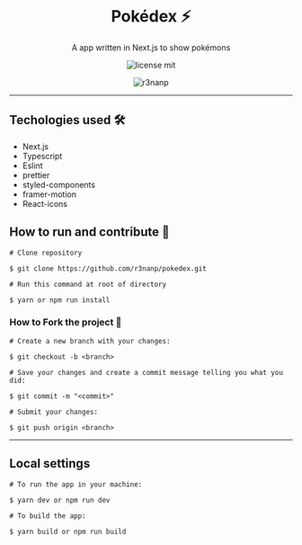 <div align="center">

# Pokédex ⚡

</div>

<p align="center">
  A app written in Next.js to show pokémons
</p>

<div align="center">

  ![license mit](https://img.shields.io/github/license/r3nanp/pokedex?color=blue&logo=github&logoColor=mit)

  ![r3nanp](https://img.shields.io/badge/r3nanp-pokedex-blue)

</div>

---

## Techologies used 🛠
- Next.js
- Typescript
- Eslint
- prettier
- styled-components
- framer-motion
- React-icons

## How to run and contribute 🤔

```
# Clone repository

$ git clone https://github.com/r3nanp/pokedex.git
```

```
# Run this command at root of directory

$ yarn or npm run install
```

### How to Fork the project 💪

```
# Create a new branch with your changes:

$ git checkout -b <branch>
```

```
# Save your changes and create a commit message telling you what you did:

$ git commit -m "<commit>"
```

```
# Submit your changes:

$ git push origin <branch>
```
---

## Local settings

```
# To run the app in your machine:

$ yarn dev or npm run dev
```

```
# To build the app:

$ yarn build or npm run build
```

